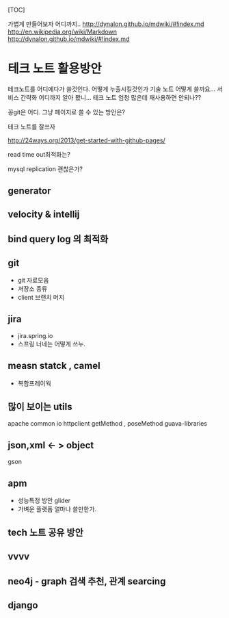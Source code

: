 [TOC]

가볍게 만들어보자 어디까지..
http://dynalon.github.io/mdwiki/#!index.md
http://en.wikipedia.org/wiki/Markdown
http://dynalon.github.io/mdwiki/#!index.md

# 테크 노트 활용방안
테크노트를 어디에다가 쓸것인다. 어떻게 누출시킬것인가
기술 노트 어떻게 쓸까요...
서비스 간략화 어디까지 알아 봤니...
테크 노트 엄청 많은데 재사용하면 안되나??

꽁git은 어디. 그냥 페이지로 쓸 수 있는 방안은?

테크 노트를 잘쓰자

http://24ways.org/2013/get-started-with-github-pages/


read time out최적화는?

mysql replication 괜찮은가?

## generator

## velocity & intellij

## bind query log 의 최적화

## git
- git 자료모음
- 저장소 종류
- client 브랜치 머지

## jira
- jira.spring.io
- 스프링 너네는 어떻게 쓰누.

## measn statck , camel
- 복합프레이웍

## 많이 보이는 utils
apache common io httpclient
getMethod , poseMethod
guava-libraries

## json,xml <- > object
gson


## apm
- 성능특정 방안 glider
- 가벼운 플랫폼 얼마나 쓸만한가.

## tech 노트 공유 방안


## vvvv

## neo4j - graph 검색 추천, 관계 searcing

## django

